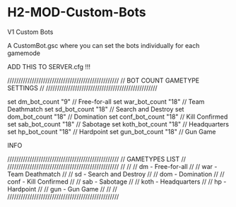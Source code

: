 # H2-MOD-Custom-Bots

V1 Custom Bots

A CustomBot.gsc where you can set the bots individually for each gamemode

ADD THIS TO SERVER.cfg !!!

//////////////////////////////////////////////////
// BOT COUNT GAMETYPE SETTINGS                  //
//////////////////////////////////////////////////

set dm_bot_count "9"       // Free-for-all
set war_bot_count "18"     // Team Deathmatch
set sd_bot_count "18"      // Search and Destroy
set dom_bot_count "18"     // Domination
set conf_bot_count "18"    // Kill Confirmed
set sab_bot_count "18"     // Sabotage
set koth_bot_count "18"    // Headquarters
set hp_bot_count "18"      // Hardpoint
set gun_bot_count "18"     // Gun Game


INFO 

//////////////////////////////////////////////////
// GAMETYPES LIST                               //
//////////////////////////////////////////////////
//                                              //
//      dm          -      Free-for-all         //
//      war         -      Team Deathmatch      //
//      sd          -      Search and Destroy   //
//      dom         -      Domination           //
//      conf        -      Kill Confirmed       //
//      sab         -      Sabotage             //
//      koth        -      Headquarters         //
//      hp          -      Hardpoint            //
//      gun         -      Gun Game             //
//                                              //
//////////////////////////////////////////////////
